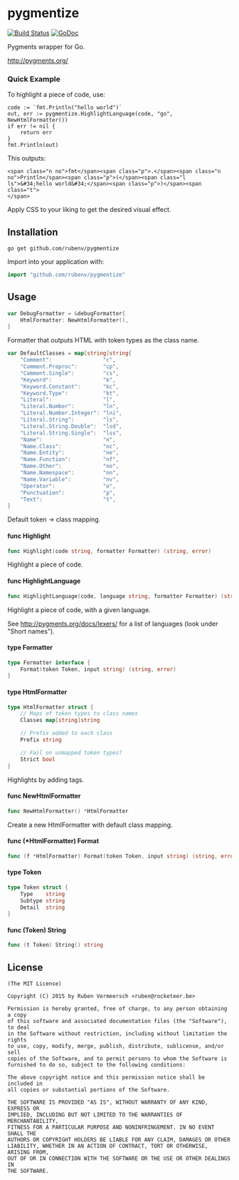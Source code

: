 # pygmentize

[![Build Status](https://travis-ci.org/rubenv/pygmentize.svg?branch=master)](https://travis-ci.org/rubenv/pygmentize) [![GoDoc](https://godoc.org/github.com/rubenv/pygmentize?status.png)](https://godoc.org/github.com/rubenv/pygmentize)

Pygments wrapper for Go.

http://pygments.org/


### Quick Example

To highlight a piece of code, use:

    code := `fmt.Println("hello world")`
    out, err := pygmentize.HighlightLanguage(code, "go", NewHtmlFormatter())
    if err != nil {
    	return err
    }
    fmt.Println(out)

This outputs:

    <span class="n no">fmt</span><span class="p">.</span><span class="n no">Println</span><span class="p">(</span><span class="l ls">&#34;hello world&#34;</span><span class="p">)</span><span class="t">
    </span>

Apply CSS to your liking to get the desired visual effect.

## Installation
```
go get github.com/rubenv/pygmentize
```

Import into your application with:

```go
import "github.com/rubenv/pygmentize"
```

## Usage

```go
var DebugFormatter = &debugFormatter{
	HtmlFormatter: NewHtmlFormatter(),
}
```
Formatter that outputs HTML with token types as the class name.

```go
var DefaultClasses = map[string]string{
	"Comment":                "c",
	"Comment.Preproc":        "cp",
	"Comment.Single":         "cs",
	"Keyword":                "k",
	"Keyword.Constant":       "kc",
	"Keyword.Type":           "kt",
	"Literal":                "l",
	"Literal.Number":         "ln",
	"Literal.Number.Integer": "lni",
	"Literal.String":         "ls",
	"Literal.String.Double":  "lsd",
	"Literal.String.Single":  "lss",
	"Name":                   "n",
	"Name.Class":             "nc",
	"Name.Entity":            "ne",
	"Name.Function":          "nf",
	"Name.Other":             "no",
	"Name.Namespace":         "nn",
	"Name.Variable":          "nv",
	"Operator":               "o",
	"Punctuation":            "p",
	"Text":                   "t",
}
```
Default token -> class mapping.

#### func  Highlight

```go
func Highlight(code string, formatter Formatter) (string, error)
```
Highlight a piece of code.

#### func  HighlightLanguage

```go
func HighlightLanguage(code, language string, formatter Formatter) (string, error)
```
Highlight a piece of code, with a given language.

See http://pygments.org/docs/lexers/ for a list of languages (look under "Short
names").

#### type Formatter

```go
type Formatter interface {
	Format(token Token, input string) (string, error)
}
```


#### type HtmlFormatter

```go
type HtmlFormatter struct {
	// Maps of token types to class names
	Classes map[string]string

	// Prefix added to each class
	Prefix string

	// Fail on unmapped token types?
	Strict bool
}
```

Highlights by adding <span> tags.

#### func  NewHtmlFormatter

```go
func NewHtmlFormatter() *HtmlFormatter
```
Create a new HtmlFormatter with default class mapping.

#### func (*HtmlFormatter) Format

```go
func (f *HtmlFormatter) Format(token Token, input string) (string, error)
```

#### type Token

```go
type Token struct {
	Type    string
	Subtype string
	Detail  string
}
```


#### func (Token) String

```go
func (t Token) String() string
```

## License

    (The MIT License)

    Copyright (C) 2015 by Ruben Vermeersch <ruben@rocketeer.be>

    Permission is hereby granted, free of charge, to any person obtaining a copy
    of this software and associated documentation files (the "Software"), to deal
    in the Software without restriction, including without limitation the rights
    to use, copy, modify, merge, publish, distribute, sublicense, and/or sell
    copies of the Software, and to permit persons to whom the Software is
    furnished to do so, subject to the following conditions:

    The above copyright notice and this permission notice shall be included in
    all copies or substantial portions of the Software.

    THE SOFTWARE IS PROVIDED "AS IS", WITHOUT WARRANTY OF ANY KIND, EXPRESS OR
    IMPLIED, INCLUDING BUT NOT LIMITED TO THE WARRANTIES OF MERCHANTABILITY,
    FITNESS FOR A PARTICULAR PURPOSE AND NONINFRINGEMENT. IN NO EVENT SHALL THE
    AUTHORS OR COPYRIGHT HOLDERS BE LIABLE FOR ANY CLAIM, DAMAGES OR OTHER
    LIABILITY, WHETHER IN AN ACTION OF CONTRACT, TORT OR OTHERWISE, ARISING FROM,
    OUT OF OR IN CONNECTION WITH THE SOFTWARE OR THE USE OR OTHER DEALINGS IN
    THE SOFTWARE.
